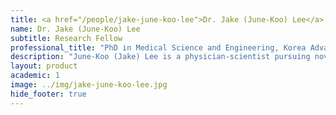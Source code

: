 ```yaml
---
title: <a href="/people/jake-june-koo-lee">Dr. Jake (June-Koo) Lee</a>
name: Dr. Jake (June-Koo) Lee
subtitle: Research Fellow
professional_title: "PhD in Medical Science and Engineering, Korea Advanced Institute of Science and Technology, Postdoctoral Fellow (2017-2020), MD, Seoul National University; Medical resident, Brigham and Women’s Hospital"  # Joined professional titles
description: "June-Koo (Jake) Lee is a physician-scientist pursuing novel anticancer therapeutics based on his research experience in clinical oncology and cancer genomics.He was honored his medical degree with summa cum laude at Seoul National University College of Medicine, South Korea in 2008. He did his internal medicine residency in Seoul National University Hospital. During his residency years (from 2009 to 2013), he did his medical oncology research focusing on the molecular targeted therapy in lung cancer. His meta-analysis of clinical trials provided a clinical guidance on appropriate indication of EGFR tyrosine kinase inhibitors (Lee et al. 2014 JAMA; PMID 24715074), and he also designed and led the first investigator-initiated, phase II clinical trial of vandetanib in patients with lung adenocarcinoma harboring RET rearrangement (Lee et al. 2017 Ann Oncol; PMID 27803005).After his residency years, he started his translational cancer research using cancer genomics at the Graduate School of Medical Science and Engineering, Korea Advanced Institute of Science and Technology (KAIST). There he pursued his academic interest on the histologic transformation process that occurs during EGFR tyrosine kinase inhibitor treatments, and found out the early divergent clonal evolutionary history of small cell carcinomas transformed from lung adenocarcinomas with a proposal of clinically applicable biomarkers (dual inactivation of Rb and p53; Lee et al. 2017 J Clin Oncol; PMID 28498782). Based on this work, he received his Ph.D. degree in 2017.He joined the Park lab in 2017 as a research fellow, and he is focusing on the genomic instability process generating the cancer driver mutations from large-scale whole-genome sequencing datasets."
layout: product
academic: 1
image: ../img/jake-june-koo-lee.jpg
hide_footer: true
---
```

